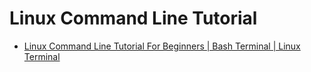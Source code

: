 # Linux Command Line Tutorial

* [Linux Command Line Tutorial For Beginners | Bash Terminal | Linux Terminal](https://www.youtube.com/playlist?list=PLS1QulWo1RIb9WVQGJ_vh-RQusbZgO_As)

